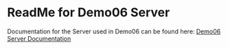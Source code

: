 # ReadMe for Demo06 Server

Documentation for the Server used in Demo06 can be found here: [Demo06 Server Documentation](Documentation/Details.html)
